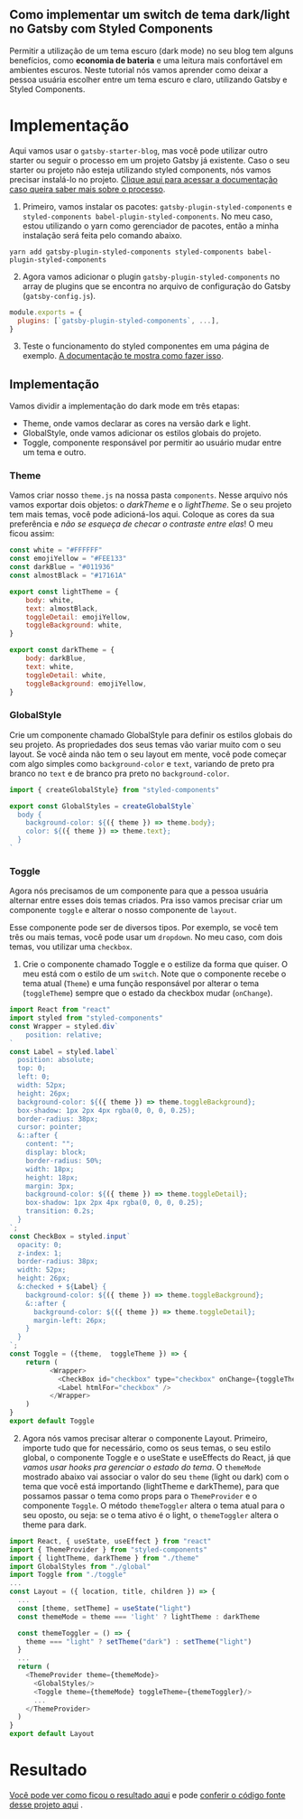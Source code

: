 ## Como implementar um switch de tema dark/light no Gatsby com Styled Components

Permitir a utilização de um tema escuro (dark mode) no seu blog tem alguns benefícios, como **economia de bateria** e uma leitura mais confortável em ambientes escuros. Neste tutorial nós vamos aprender como deixar a pessoa usuária escolher entre um tema escuro e claro, utilizando Gatsby e Styled Components. 

# Implementação

Aqui vamos usar o `gatsby-starter-blog`, mas você pode utilizar outro starter ou seguir o processo em um projeto Gatsby já existente. Caso o seu starter ou projeto não esteja utilizando styled components, nós vamos precisar instalá-lo no projeto. [Clique aqui para acessar a documentação caso queira saber mais sobre o processo](https://www.gatsbyjs.com/docs/styled-components/).


1. Primeiro, vamos instalar os pacotes: `gatsby-plugin-styled-components` e `styled-components babel-plugin-styled-components`. No meu caso, estou utilizando o yarn como gerenciador de pacotes, então a minha instalação será feita pelo comando abaixo.
```shell
yarn add gatsby-plugin-styled-components styled-components babel-plugin-styled-components
```

2. Agora vamos adicionar o plugin `gatsby-plugin-styled-components` no array de plugins que se encontra no arquivo de configuração do Gatsby (`gatsby-config.js`).
```javascript
module.exports = {
  plugins: [`gatsby-plugin-styled-components`, ...],
}
```

3. Teste o funcionamento do styled componentes em uma página de exemplo. [A documentação te mostra como fazer isso](https://www.gatsbyjs.com/docs/styled-components/).

## Implementação

Vamos dividir a implementação do dark mode em três etapas:

* Theme, onde vamos declarar as cores na versão dark e light.
* GlobalStyle, onde vamos adicionar os estilos globais do projeto.
* Toggle, componente responsável por permitir ao usuário mudar entre um tema e outro.

### Theme

Vamos criar nosso `theme.js` na nossa pasta `components`. Nesse arquivo nós vamos exportar dois objetos: o *darkTheme* e o *lightTheme*. Se o seu projeto tem mais temas, você pode adicioná-los aqui. Coloque as cores da sua preferência e *não se esqueça de checar o contraste entre elas*! O meu ficou assim:

```javascript
const white = "#FFFFFF"
const emojiYellow = "#FEE133"
const darkBlue = "#011936"
const almostBlack = "#17161A"

export const lightTheme = {
    body: white,
    text: almostBlack,
    toggleDetail: emojiYellow,
    toggleBackground: white,
}

export const darkTheme = {
    body: darkBlue,
    text: white,
    toggleDetail: white,
    toggleBackground: emojiYellow,
}

```

### GlobalStyle

Crie um componente chamado GlobalStyle para definir os estilos globais do seu projeto. As propriedades dos seus temas vão variar muito com o seu layout. Se você ainda não tem o seu layout em mente, você pode começar com algo simples como `background-color` e `text`, variando de preto pra branco no `text` e de branco pra preto no `background-color`.

```javascript 
import { createGlobalStyle} from "styled-components"

export const GlobalStyles = createGlobalStyle`
  body {
    background-color: ${({ theme }) => theme.body};
    color: ${({ theme }) => theme.text};
  }
`
```

### Toggle

Agora nós precisamos de um componente para que a pessoa usuária alternar entre esses dois temas criados. Pra isso vamos precisar criar um componente `toggle` e alterar o nosso componente de `layout`.

Esse componente pode ser de diversos tipos. Por exemplo, se você tem três ou mais temas, você pode usar um `dropdown`. No meu caso, com dois temas, vou utilizar uma `checkbox`.

1. Crie o componente chamado Toggle e o estilize da forma que quiser. O meu está com o estilo de um `switch`. Note que o componente recebe o tema atual (`Theme`) e uma função responsável por alterar o tema (`toggleTheme`) sempre que o estado da checkbox mudar (`onChange`).
```javascript
import React from "react"
import styled from "styled-components"
const Wrapper = styled.div`
    position: relative;
`
const Label = styled.label`
  position: absolute;
  top: 0;
  left: 0;
  width: 52px;
  height: 26px;
  background-color: ${({ theme }) => theme.toggleBackground};
  box-shadow: 1px 2px 4px rgba(0, 0, 0, 0.25);
  border-radius: 38px;
  cursor: pointer;
  &::after {
    content: "";
    display: block;
    border-radius: 50%;
    width: 18px;
    height: 18px;
    margin: 3px;
    background-color: ${({ theme }) => theme.toggleDetail};
    box-shadow: 1px 2px 4px rgba(0, 0, 0, 0.25);
    transition: 0.2s;
  }
`;
const CheckBox = styled.input`
  opacity: 0;
  z-index: 1;
  border-radius: 38px;
  width: 52px;
  height: 26px;
  &:checked + ${Label} {
    background-color: ${({ theme }) => theme.toggleBackground};
    &::after {
      background-color: ${({ theme }) => theme.toggleDetail};
      margin-left: 26px;
    }
  }
`;
const Toggle = ({theme,  toggleTheme }) => {
    return (
          <Wrapper>
            <CheckBox id="checkbox" type="checkbox" onChange={toggleTheme}/>
            <Label htmlFor="checkbox" />
          </Wrapper>
    )
}
export default Toggle
```

2. Agora nós vamos precisar alterar o componente Layout. Primeiro, importe tudo que for necessário, como os seus temas, o seu estilo global, o componente Toggle e o useState e useEffects do React, já que *vamos usar hooks pra gerenciar o estado do tema*. 
O `themeMode` mostrado abaixo vai associar o valor do seu `theme` (light ou dark) com o tema que você está importando (lightTheme e darkTheme), para que possamos passar o tema como props para o `ThemeProvider` e o componente `Toggle`. 
O método `themeToggler` altera o tema atual para o seu oposto, ou seja: se o tema ativo é o light, o `themeToggler` altera o theme para dark.
```javascript
import React, { useState, useEffect } from "react"
import { ThemeProvider } from "styled-components"
import { lightTheme, darkTheme } from "./theme"
import GlobalStyles from "./global"
import Toggle from "./toggle"
...
const Layout = ({ location, title, children }) => {
  ...
  const [theme, setTheme] = useState("light")
  const themeMode = theme === 'light' ? lightTheme : darkTheme

  const themeToggler = () => {
    theme === "light" ? setTheme("dark") : setTheme("light")
  }
  ...
  return (
    <ThemeProvider theme={themeMode}>
      <GlobalStyles/>
      <Toggle theme={themeMode} toggleTheme={themeToggler}/>
      ...
    </ThemeProvider>
  )
}
export default Layout
```
# Resultado

[Você pode ver como ficou o resultado aqui](http://dark-mode-styled-components.surge.sh) e pode [conferir o código fonte desse projeto aqui](https://github.com/flavianunes/dark-mode-styled-components) .